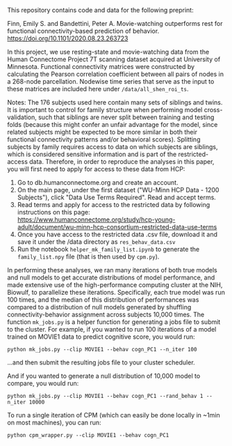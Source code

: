 This repository contains code and data for the following preprint:

Finn, Emily S. and Bandettini, Peter A. Movie-watching outperforms rest for functional connectivity-based prediction of behavior.
https://doi.org/10.1101/2020.08.23.263723

In this project, we use resting-state and movie-watching data from the Human Connectome Project 7T scanning dataset acquired at University of Minnesota. Functional connectivity matrices were constructed by calculating the Pearson correlation coefficient between all pairs of nodes in a 268-node parcellation. Nodewise time series that serve as the input to these matrices are included here under `/data/all_shen_roi_ts`.

Notes: The 176 subjects used here contain many sets of siblings and twins. It is important  to control for family structure when performing model cross-validation, such that siblings are never split between training and testing folds (because this might confer an unfair advantage for the model, since related subjects might be expected to be more similar in both their functional connectivity patterns and/or behavioral scores). Splitting subjects by family requires access to data on which subjects are siblings, which is considered sensitive information and is part of the restricted-access data. Therefore, in order to reproduce the analyses in this paper, you will first need to apply for access to these data from HCP:

1. Go to db.humanconnectome.org and create an account.
2. On the main page, under the first dataset ("WU-Minn HCP Data - 1200 Subjects"), click "Data Use Terms Required". Read and accept terms.
3. Read terms and apply for access to the restricted data by following instructions on this page: https://www.humanconnectome.org/study/hcp-young-adult/document/wu-minn-hcp-consortium-restricted-data-use-terms
4. Once you have access to the restricted data .csv file, download it and save it under the /data directory as `res_behav_data.csv`
5. Run the notebook `helper_mk_family_list.ipynb` to generate the `family_list.npy` file (that is then used by `cpm.py`).

In performing these analyses, we ran many iterations of both true models and null models to get accurate distributions of model performance, and made extensive use of the high-performance computing cluster at the NIH, Biowulf, to parallelize these iterations. Specifically, each true model was run 100 times, and the median of this distribution of performances was compared to a distribution of null models generated by shuffling connectivity-behavior assignment across subjects 10,000 times. The function `mk_jobs.py` is a helper function for generating a jobs file to submit to the cluster. For example, if you wanted to run 100 iterations of a model trained on MOVIE1 data to predict cognitive score, you would run:

`python mk_jobs.py --clip MOVIE1 --behav cogn_PC1 --n_iter 100`

...and then submit the resulting jobs file to your cluster scheduler.

And if you wanted to generate a null distribution of 10,000 model to compare, you would run:

`python mk_jobs.py --clip MOVIE1 --behav cogn_PC1 --rand_behav 1 --n_iter 10000`

To run a single iteration of CPM (which can easily be done locally in ~1min on most machines), you can run:

`python cpm_wrapper.py --clip MOVIE1 --behav cogn_PC1`
